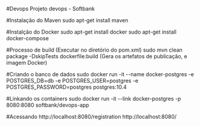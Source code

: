 #Devops
Projeto devops - Softbank

#Instalação do Maven
sudo apt-get install maven

#Instalção do Docker
sudo apt-get install docker
sudo apt-get install docker-compose

#Processo de build (Executar no diretório do pom.xml)
sudo mvn clean package -DskipTests dockerfile:build (Gera os artefatos de publicação, e imagem Docker)

#Criando o banco de dados
sudo docker run -it --name docker-postgres -e POSTGRES_DB=db -e POSTGRES_USER=postgres -e POSTGRES_PASSWORD=postgres postgres:10.4

#Linkando os containers
sudo docker run -it --link docker-postgres -p 8080:8080 softbank/devops-app

#Acessando 
http://localhost:8080/registration
http://localhost:8080/


